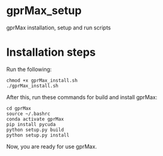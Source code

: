 # gprMax_setup
gprMax installation, setup and run scripts


# Installation steps

Run the following:
```
chmod +x gprMax_install.sh
./gprMax_install.sh
```

After this, run these commands for build and install gprMax:

```
cd gprMax
source ~/.bashrc
conda activate gprMax
pip install pycuda
python setup.py build
python setup.py install
```

Now, you are ready for use gprMax.
